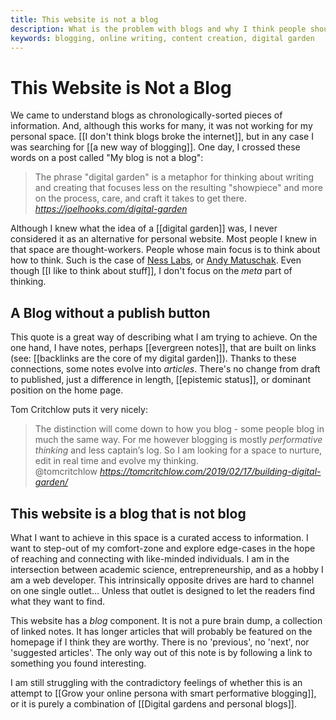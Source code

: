 ```yaml
---
title: This website is not a blog
description: What is the problem with blogs and why I think people should not aim for one
keywords: blogging, online writing, content creation, digital garden
---
```

# This Website is Not a Blog
We came to understand blogs as chronologically-sorted pieces of information. And, although this works for many, it was not working for my personal space. [[I don't think blogs broke the internet]], but in any case I was searching for [[a new way of blogging]]. One day, I crossed these words on a post called "My blog is not a blog":

<blockquote class="quoteback" darkmode="" data-title="%F0%9F%8C%B1%20My%20blog%20is%20a%20digital%20garden%2C%20not%20a%20blog" data-author="" cite="https://joelhooks.com/digital-garden">
The phrase "digital garden" is a metaphor for thinking about writing and creating that focuses less on the resulting "showpiece" and more on the process, care, and craft it takes to get there.
<footer> <cite><a href="https://joelhooks.com/digital-garden">https://joelhooks.com/digital-garden</a></cite></footer>
</blockquote>
<script note="" src="https://cdn.jsdelivr.net/gh/Blogger-Peer-Review/quotebacks@1/quoteback.js"></script>

Although I knew what the idea of a [[digital garden]] was, I never considered it as an alternative for personal website. Most people I knew in that space are thought-workers. People whose main focus is to think about how to think. Such is the case of  [Ness Labs](https://www.nesslabs.com), or [Andy Matuschak](https://notes.andymatuschak.org/). Even though [[I like to think about stuff]], I don't focus on the *meta* part of thinking. 

## A Blog without a publish button
This quote is a great way of describing what I am trying to achieve. On the one hand, I have notes, perhaps [[evergreen notes]], that are built on links (see: [[backlinks are the core of my digital garden]]). Thanks to these connections, some notes evolve into *articles*. There's no change from draft to published, just a difference in length, [[epistemic status]], or dominant position on the home page. 

Tom Critchlow puts it very nicely:

<blockquote class="quoteback" darkmode="" data-title="Building%20a%20digital%20garden" data-author="@tomcritchlow" cite="https://tomcritchlow.com/2019/02/17/building-digital-garden/">
The distinction will come down to how you blog - some people blog in much the same way. For me however blogging is mostly <em>performative thinking</em> and less captain’s log. So I am looking for a space to nurture, edit in real time and evolve my thinking.
<footer>@tomcritchlow <cite><a href="https://tomcritchlow.com/2019/02/17/building-digital-garden/">https://tomcritchlow.com/2019/02/17/building-digital-garden/</a></cite></footer>
</blockquote>
<script note="" src="https://cdn.jsdelivr.net/gh/Blogger-Peer-Review/quotebacks@1/quoteback.js"></script>

## This website is a blog that is not blog
What I want to achieve in this space is a curated access to information. I want to step-out of my comfort-zone and explore edge-cases in the hope of reaching and connecting with like-minded individuals. I am in the intersection between academic science, entrepreneurship, and as a hobby I am a web developer. This intrinsically opposite drives are hard to channel on one single outlet... Unless that outlet is designed to let the readers find what they want to find. 

This website has a *blog* component. It is not a pure brain dump, a collection of linked notes. It has longer articles that will probably be featured on the homepage if I think they are worthy. There is no 'previous', no 'next', nor 'suggested articles'. The only way out of this note is by following a link to something you found interesting. 

I am still struggling with the contradictory feelings of whether this is an attempt to [[Grow your online persona with smart performative blogging]], or it is purely a combination of [[Digital gardens and personal blogs]]. 

